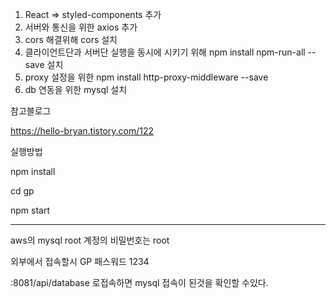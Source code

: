 1. React => styled-components 추가
2. 서버와 통신을 위한 axios 추가
3. cors 해결위해 cors 설치
4. 클라이언트단과 서버단 실행을 동시에 시키기 위해 npm install npm-run-all --save 설치
5. proxy 설정을 위한 npm install http-proxy-middleware --save
6. db 연동을 위한 mysql 설치
   
참고블로그

https://hello-bryan.tistory.com/122

실행방법 

npm install

cd gp

npm start

---

aws의 mysql root 계정의 비밀번호는 root

외부에서 접속할시 GP 패스워드 1234

:8081/api/database 로접속하면 mysql 접속이 된것을 확인할 수있다.
